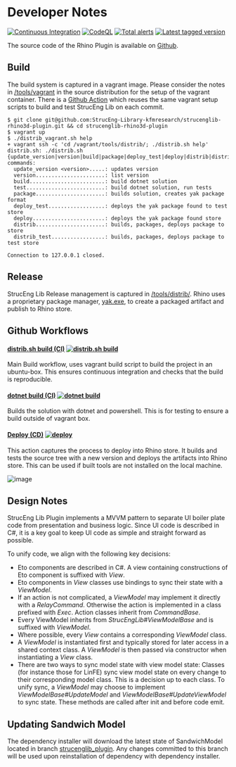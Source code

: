 # Developer Notes

[![Continuous Integration](https://github.com/StrucEng-Library-kfmresearch/strucenglib-rhino3d-plugin/actions/workflows/distrib_sh_build.yml/badge.svg?branch=master)](https://github.com/StrucEng-Library-kfmresearch/strucenglib-rhino3d-plugin/actions/workflows/distrib_sh_build.yml)
[![CodeQL](https://github.com/StrucEng-Library-kfmresearch/strucenglib-rhino3d-plugin/actions/workflows/codeql-analysis.yml/badge.svg)](https://github.com/StrucEng-Library-kfmresearch/strucenglib-rhino3d-plugin/actions/workflows/codeql-analysis.yml)
[![Total alerts](https://img.shields.io/lgtm/alerts/g/StrucEng-Library-kfmresearch/strucenglib-rhino3d-plugin.svg?logo=lgtm&logoWidth=18)](https://lgtm.com/projects/g/StrucEng-Library-kfmresearch/strucenglib-rhino3d-plugin/alerts/)
[![Latest tagged version](https://img.shields.io/github/v/tag/StrucEng-Library-kfmresearch/strucenglib-rhino3d-plugin.svg)](https://github.com/StrucEng-Library-kfmresearch/strucenglib-rhino3d-plugin/blob/master/CHANGELOG)

The source code of the Rhino Plugin is available on [Github](https://github.com/StrucEng-Library-kfmresearch/strucenglib-rhino3d-plugin).


## Build
The build system is captured in a vagrant image. Please consider the notes in [/tools/vagrant](https://github.com/StrucEng-Library-kfmresearch/strucenglib-rhino3d-plugin/tree/master/tools/vagrant) in the source distribution for the setup of the vagrant container. There is a [Github Action](https://github.com/StrucEng-Library-kfmresearch/strucenglib-rhino3d-plugin/actions) which reuses the same vagrant setup scripts to build and test StrucEng Lib on each commit.

```
$ git clone git@github.com:StrucEng-Library-kfmresearch/strucenglib-rhino3d-plugin.git && cd strucenglib-rhino3d-plugin
$ vagrant up
$ ./distrib_vagrant.sh help
+ vagrant ssh -c 'cd /vagrant/tools/distrib/; ./distrib.sh help'
distrib.sh: ./distrib.sh {update_version|version|build|package|deploy_test|deploy|distrib|distrib_test}
commands:
  update_version <version>.....: updates version
  version......................: list version
  build........................: build dotnet solution
  test.........................: build dotnet solution, run tests
  package......................: builds solution, creates yak package format
  deploy_test..................: deploys the yak package found to test store
  deploy.......................: deploys the yak package found store
  distrib......................: builds, packages, deploys package to store
  distrib_test.................: builds, packages, deploys package to test store

Connection to 127.0.0.1 closed.
```

## Release
StrucEng Lib Release management is captured in [/tools/distrib/](https://github.com/StrucEng-Library-kfmresearch/strucenglib-rhino3d-plugin/tree/master/tools/distrib). Rhino uses a proprietary package manager, [yak.exe](https://developer.rhino3d.com/guides/yak/what-is-yak/#:~:text=Note,manage%20plug%2Dins%20and%20more), to create a packaged artifact and publish to Rhino store.

## Github Workflows
#### [distrib.sh build (CI)](https://github.com/StrucEng-Library-kfmresearch/strucenglib-rhino3d-plugin/actions/workflows/distrib_sh_build.yml) [![distrib.sh build](https://github.com/StrucEng-Library-kfmresearch/strucenglib-rhino3d-plugin/actions/workflows/distrib_sh_build.yml/badge.svg)](https://github.com/StrucEng-Library-kfmresearch/strucenglib-rhino3d-plugin/actions/workflows/distrib_sh_build.yml)

Main Build workflow, uses vagrant build script to build the project in an ubuntu-box. This ensures continuous integration and checks that the build is reproducible.

#### [dotnet build (CI)](https://github.com/StrucEng-Library-kfmresearch/strucenglib-rhino3d-plugin/actions/workflows/dotnet_build.yml) [![dotnet build](https://github.com/StrucEng-Library-kfmresearch/strucenglib-rhino3d-plugin/actions/workflows/dotnet_build.yml/badge.svg)](https://github.com/StrucEng-Library-kfmresearch/strucenglib-rhino3d-plugin/actions/workflows/dotnet_build.yml)
Builds the solution with dotnet and powershell. This is for testing to ensure a build outside of vagrant box.

#### [Deploy (CD)](https://github.com/StrucEng-Library-kfmresearch/strucenglib-rhino3d-plugin/actions/workflows/deploy.yml) [![deploy](https://github.com/StrucEng-Library-kfmresearch/strucenglib-rhino3d-plugin/actions/workflows/deploy.yml/badge.svg)](https://github.com/StrucEng-Library-kfmresearch/strucenglib-rhino3d-plugin/actions/workflows/deploy.yml)

This action captures the process to deploy into Rhino store. It builds and tests the source tree with a new version and deploys the artifacts into Rhino store. This can be used if built tools are not installed on the local machine.

![image](https://user-images.githubusercontent.com/2311941/176892863-7bcb1cce-2459-40bd-90e6-071ec83d77bd.png)


## Design Notes
StrucEng Lib Plugin implements a MVVM pattern to separate UI boiler plate code from presentation and business logic. Since UI code is described in C#, it is a key goal to keep UI code as simple and straight forward as possible.

To unify code, we align with the following key decisions:

- Eto components are described in C#. A view containing constructions of Eto component is suffixed with _View_.
- Eto components in _View_ classes use bindings to sync their state with a _ViewModel_.
- If an action is not complicated, a _ViewModel_ may implement it directly with a _RelayCommand_. Otherwise the action is implemented in a class prefixed with _Exec_. Action classes inherit from _CommandBase_.
- Every ViewModel inherits from _StrucEngLib#ViewModelBase_ and is suffixed with _ViewModel_.
- Where possible, every _View_ contains a corresponding _ViewModel_ class.
- A _ViewModel_ is instantiated first and typically stored for later access in a shared context class. A _ViewModel_ is then passed via constructor when instantiating a _View_ class.
- There are two ways to sync model state with view model state: Classes (for instance those for LinFE) sync view model state on every change to their corresponding model class. This is a decision up to each class. To unify sync, a _ViewModel_ may choose to implement _ViewModelBase#UpdateModel_ and _ViewModelBase#UpdateViewModel_ to sync state. These methods are called after init and before code emit.


## Updating Sandwich Model
The dependency installer will download the latest state of SandwichModel located in branch [strucenglib_plugin](https://github.com/StrucEng-Library-kfmresearch/strucenglib-snippets). Any changes committed to this branch will be used upon reinstallation of dependency with dependency installer.
